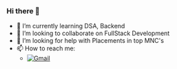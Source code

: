 ### Hi there 👋


- 🌱 I’m currently learning DSA, Backend 
- 👯 I’m looking to collaborate on FullStack Development
- 🤔 I’m looking for help with Placements in top MNC's
- 📫 How to reach me:
  - <a href="mailto:dhamodharanbalamurugan@gmail.com"><img src="https://img.shields.io/badge/Gmail-D14836?style=for-the-badge&logo=gmail&logoColor=white" alt="Gmail"></a>
<!--
**dhamodharan25/dhamodharan25** is a ✨ _special_ ✨ repository because its `README.md` (this file) appears on your GitHub profile.

Here are some ideas to get you started:

- 🔭 I’m currently working on ...
- 🌱 I’m currently learning ...
- 👯 I’m looking to collaborate on ...
- 🤔 I’m looking for help with ...
- 💬 Ask me about ...
- 📫 How to reach me: ...
- 😄 Pronouns: ...
- ⚡ Fun fact: ...
-->
